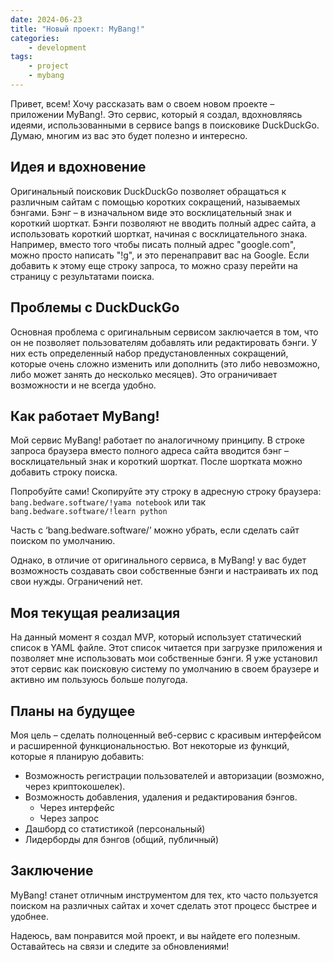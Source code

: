 ```yaml
---
date: 2024-06-23
title: "Новый проект: MyBang!"
categories:
    - development
tags: 
    - project
    - mybang
---
```

Привет, всем! Хочу рассказать вам о своем новом проекте – приложении MyBang!. Это сервис, который я создал, вдохновляясь идеями, использованными в сервисе bangs в поисковике DuckDuckGo. Думаю, многим из вас это будет полезно и интересно.

## Идея и вдохновение
Оригинальный поисковик DuckDuckGo позволяет обращаться к различным сайтам с помощью коротких сокращений, называемых бэнгами. Бэнг – в изначальном виде это восклицательный знак и короткий шорткат. Бэнги позволяют не вводить полный адрес сайта, а использовать короткий шорткат, начиная с восклицательного знака. Например, вместо того чтобы писать полный адрес "google.com", можно просто написать "!g", и это перенаправит вас на Google. Если добавить к этому еще строку запроса, то можно сразу перейти на страницу с результатами поиска.

## Проблемы с DuckDuckGo
Основная проблема с оригинальным сервисом заключается в том, что он не позволяет пользователям добавлять или редактировать бэнги. У них есть определенный набор предустановленных сокращений, которые очень сложно изменить или дополнить (это либо невозможно, либо может занять до несколько месяцев). Это ограничивает возможности и не всегда удобно.

## Как работает MyBang!
Мой сервис MyBang! работает по аналогичному принципу. В строке запроса браузера вместо полного адреса сайта вводится бэнг – восклицательный знак и короткий шорткат. После шортката можно добавить строку поиска.

Попробуйте сами! Скопируйте эту строку в адресную строку браузера:  `bang.bedware.software/!yama notebook` или так `bang.bedware.software/!learn python`

Часть с ‘bang.bedware.software/’ можно убрать, если сделать сайт поиском по умолчанию.

Однако, в отличие от оригинального сервиса, в MyBang! у вас будет возможность создавать свои собственные бэнги и настраивать их под свои нужды. Ограничений нет.

## Моя текущая реализация
На данный момент я создал MVP, который использует статический список в YAML файле. Этот список читается при загрузке приложения и позволяет мне использовать мои собственные бэнги. Я уже установил этот сервис как поисковую систему по умолчанию в своем браузере и активно им пользуюсь больше полугода.

## Планы на будущее
Моя цель – сделать полноценный веб-сервис с красивым интерфейсом и расширенной функциональностью. Вот некоторые из функций, которые я планирую добавить:
* Возможность регистрации пользователей и авторизации (возможно, через криптокошелек).
* Возможность добавления, удаления и редактирования бэнгов.
    * Через интерфейс
    * Через запрос
* Дашборд со статистикой (персональный)
* Лидерборды для бэнгов (общий, публичный)

## Заключение
MyBang! станет отличным инструментом для тех, кто часто пользуется поиском на различных сайтах и хочет сделать этот процесс быстрее и удобнее.


Надеюсь, вам понравится мой проект, и вы найдете его полезным. Оставайтесь на связи и следите за обновлениями!
